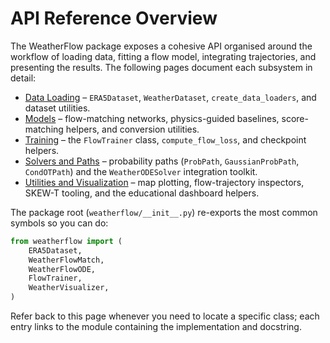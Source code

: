 # API Reference Overview

The WeatherFlow package exposes a cohesive API organised around the workflow of
loading data, fitting a flow model, integrating trajectories, and presenting the
results. The following pages document each subsystem in detail:

- [Data Loading](api/data.md) – `ERA5Dataset`, `WeatherDataset`,
  `create_data_loaders`, and dataset utilities.
- [Models](api/models.md) – flow-matching networks, physics-guided baselines,
  score-matching helpers, and conversion utilities.
- [Training](api/training.md) – the `FlowTrainer` class, `compute_flow_loss`, and
  checkpoint helpers.
- [Solvers and Paths](api/solvers.md) – probability paths (`ProbPath`,
  `GaussianProbPath`, `CondOTPath`) and the `WeatherODESolver` integration
  toolkit.
- [Utilities and Visualization](api/visualization.md) – map plotting,
  flow-trajectory inspectors, SKEW-T tooling, and the educational dashboard
  helpers.

The package root (`weatherflow/__init__.py`) re-exports the most common symbols
so you can do:

```python
from weatherflow import (
    ERA5Dataset,
    WeatherFlowMatch,
    WeatherFlowODE,
    FlowTrainer,
    WeatherVisualizer,
)
```

Refer back to this page whenever you need to locate a specific class; each entry
links to the module containing the implementation and docstring.
